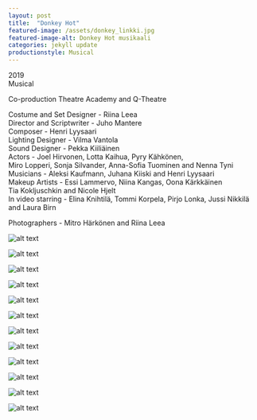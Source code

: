 ```yaml
---
layout: post
title:  "Donkey Hot"
featured-image: /assets/donkey_linkki.jpg
featured-image-alt: Donkey Hot musikaali 
categories: jekyll update
productionstyle: Musical
---
```

  2019  
  Musical  

Co-production Theatre Academy and Q-Theatre

  Costume and Set Designer - Riina Leea  
  Director and Scriptwriter - Juho Mantere  
  Composer - Henri Lyysaari  
  Lighting Designer - Vilma Vantola  
  Sound Designer - Pekka Kiiliäinen  
  Actors - Joel Hirvonen, Lotta Kaihua, Pyry Kähkönen,  
  Miro Lopperi, Sonja Silvander, Anna-Sofia Tuominen and Nenna Tyni  
  Musicians - Aleksi Kaufmann, Juhana Kiiski and Henri Lyysaari  
  Makeup Artists - Essi Lammervo, Niina Kangas, Oona Kärkkäinen  
  Tia Kokljuschkin and Nicole Hjelt  
  In video starring - Elina Knihtilä, Tommi Korpela, Pirjo Lonka, Jussi Nikkilä and Laura Birn  

  Photographers - Mitro Härkönen and Riina Leea

![alt text](/assets/projects/donkey1.jpg)

![alt text](/assets/projects/donkey2.jpg)

![alt text](/assets/projects/donkey3.jpg)

![alt text](/assets/projects/donkey4.jpg)

![alt text](/assets/projects/donkey5.jpg)

![alt text](/assets/projects/donkey6.jpg)

![alt text](/assets/projects/donkey7.jpg)

![alt text](/assets/projects/donkey8.jpg)

![alt text](/assets/projects/donkey9.jpg)

![alt text](/assets/projects/donkey10.jpg)

![alt text](/assets/projects/donkey11.jpg)

![alt text](/assets/projects/donkey12.jpg)